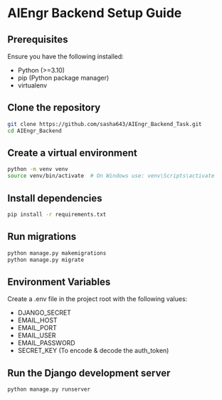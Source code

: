 # AIEngr Backend Setup Guide

## Prerequisites

Ensure you have the following installed:
- Python (>=3.10)
- pip (Python package manager)
- virtualenv

## Clone the repository  

```bash
git clone https://github.com/sasha643/AIEngr_Backend_Task.git
cd AIEngr_Backend
```

## Create a virtual environment

```bash
python -m venv venv
source venv/bin/activate  # On Windows use: venv\Scripts\activate
```

## Install dependencies

```bash
pip install -r requirements.txt
```

## Run migrations

```bash
python manage.py makemigrations
python manage.py migrate
```

## Environment Variables

Create a .env file in the project root with the following values:

- DJANGO_SECRET
- EMAIL_HOST
- EMAIL_PORT
- EMAIL_USER
- EMAIL_PASSWORD
- SECRET_KEY (To encode & decode the auth_token)

## Run the Django development server

```bash
python manage.py runserver
```
